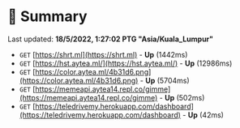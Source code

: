 # 📖 Summary
Last updated: **18/5/2022, 1:27:02 PTG "Asia/Kuala_Lumpur"**

- `GET` [https://shrt.ml](https://shrt.ml) - **Up** (1442ms)
- `GET` [https://hst.aytea.ml/](https://hst.aytea.ml/) - **Up** (12986ms)
- `GET` [https://color.aytea.ml/4b31d6.png](https://color.aytea.ml/4b31d6.png) - **Up** (5704ms)
- `GET` [https://memeapi.aytea14.repl.co/gimme](https://memeapi.aytea14.repl.co/gimme) - **Up** (502ms)
- `GET` [https://teledrivemy.herokuapp.com/dashboard](https://teledrivemy.herokuapp.com/dashboard) - **Up** (42ms)
